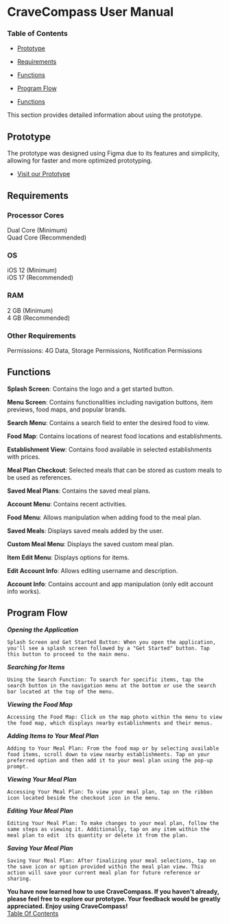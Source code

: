 # CraveCompass User Manual
### Table of Contents
- [Prototype](#prototype)
  
- [Requirements](#requirements)
  
- [Functions](#functions)
  
- [Program Flow](#program-flow)
  
- [Functions](#functions)

This section provides detailed information about using the prototype.<br>

## Prototype
The prototype was designed using Figma due to its features and simplicity, allowing for faster and more optimized prototyping.
- [Visit our Prototype](https://www.figma.com/design/pD1jeZKpyQhnbxzg9OL0iD/System-Prototype?node-id=0-1&t=rSe18ty9GUcWIuIG-1)<br>

## Requirements
### Processor Cores
Dual Core (Minimum)<br>
Quad Core (Recommended)<br>

### OS
iOS 12 (Minimum)<br>
iOS 17 (Recommended)<br>

### RAM
2 GB (Minimum)<br>
4 GB (Recommended)<br>

### Other Requirements
Permissions: 4G Data, Storage Permissions, Notification Permissions<br>

## Functions
**Splash Screen**: Contains the logo and a get started button.<br>

**Menu Screen**: Contains functionalities including navigation buttons, item previews, food maps, and popular brands.<br>

**Search Menu**: Contains a search field to enter the desired food to view.<br>

**Food Map**: Contains locations of nearest food locations and establishments.<br>

**Establishment View**: Contains food available in selected establishments with prices.<br>

**Meal Plan Checkout**: Selected meals that can be stored as custom meals to be used as references.<br>

**Saved Meal Plans**: Contains the saved meal plans.<br>

**Account Menu**: Contains recent activities.<br>

**Food Menu**: Allows manipulation when adding food to the meal plan.<br>

**Saved Meals**: Displays saved meals added by the user.<br>

**Custom Meal Menu**: Displays the saved custom meal plan.<br>

**Item Edit Menu**: Displays options for items.<br>

**Edit Account Info**: Allows editing username and description.<br>

**Account Info**: Contains account and app manipulation (only edit account info works).<br>

## Program Flow

***Opening the Application***

`Splash Screen and Get Started Button: When you open the application, you'll see a splash screen followed by a "Get Started" button. Tap this button to proceed to the main menu.`

***Searching for Items***

`Using the Search Function: To search for specific items, tap the search button in the navigation menu at the bottom or use the search bar located at the top of the menu.`

***Viewing the Food Map***

`Accessing the Food Map: Click on the map photo within the menu to view the food map, which displays nearby establishments and their menus.`

***Adding Items to Your Meal Plan***

`Adding to Your Meal Plan: From the food map or by selecting available food items, scroll down to view nearby establishments. Tap on your preferred option and then add it to your meal plan using the pop-up prompt.`

***Viewing Your Meal Plan***

`Accessing Your Meal Plan: To view your meal plan, tap on the ribbon icon located beside the checkout icon in the menu.`

***Editing Your Meal Plan***

`Editing Your Meal Plan: To make changes to your meal plan, follow the same steps as viewing it. Additionally, tap on any item within the meal plan to edit 
its quantity or delete it from the plan.`

***Saving Your Meal Plan***

```Saving Your Meal Plan: After finalizing your meal selections, tap on the save icon or option provided within the meal plan view. This action will save your current meal plan for future reference or sharing.```

**You have now learned how to use CraveCompass. If you haven't already, please feel free to explore our prototype. Your feedback would be greatly appreciated. Enjoy using CraveCompass!**<br>
[Table Of Contents](#table-of-contents)
